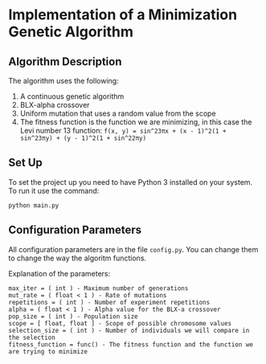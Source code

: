 # Implementation of a Minimization Genetic Algorithm #

## Algorithm Description

The algorithm uses the following:

1. A continuous genetic algorithm
2. BLX-alpha crossover
3. Uniform mutation that uses a random value from the scope
4. The fitness function is the function we are minimizing, in this case the Levi number 13 function: `f(x, y) = sin^23πx + (x - 1)^2(1 + sin^23πy) + (y - 1)^2(1 + sin^22πy)`

## Set Up ##

To set the project up you need to have Python 3 installed on your system. To run it use the command:

```
python main.py
```

## Configuration Parameters ##

All configuration parameters are in the file `config.py`. You can change them to change the way the algoritm functions.

Explanation of the parameters:

```
max_iter = ( int ) - Maximum number of generations
mut_rate = ( float < 1 ) - Rate of mutations
repetitions = ( int ) - Number of experiment repetitions
alpha = ( float < 1 ) - Alpha value for the BLX-a crossover
pop_size = ( int ) - Population size
scope = [ float, float ] - Scope of possible chromosome values
selection_size = ( int ) - Number of individuals we will compare in the selection
fitness_function = func() - The fitness function and the function we are trying to minimize
```
